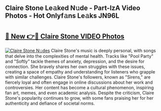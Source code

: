 ## Claire Stone Le𝚊ked N𝚞de - Part-lzA Video Photos - Hot Onlyf𝚊ns Le𝚊ks JN96L

# <h2><a href="http://ab18831.deff.icu/?id=Claire+Stone">🔗 New 👉🔴 Claire Stone VIDEO Photos</a></h2>

[![Claire Stone N𝚞des](https://i.imgur.com/rIISA9y.gif)](http://ab18831.deff.icu/?id=Claire+Stone)
Claire Stone's music is deeply personal, with songs that delve into the complexities of mental health. Tracks like "Pool Party" and "Softly" tackle themes of anxiety, depression, and the desire for connection. She bravely shares her own struggles with these issues, creating a space of empathy and understanding for listeners who grapple with similar challenges. Claire Stone's followers, known as "Sirens," are fiercely loyal and often engage in online discussions about her work and controversies. Her content has become a cultural phenomenon, inspiring fan art, memes, and even academic analysis. Despite the criticism, Claire Stone's popularity continues to grow, with some fans praising her for her authenticity and defiance of societal norms.
